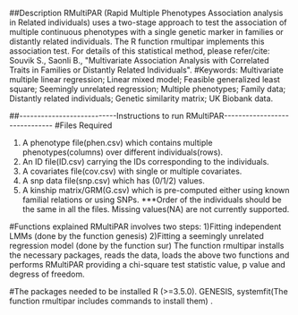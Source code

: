 ##Description
RMultiPAR (Rapid Multiple Phenotypes Association analysis in Related individuals) uses a two-stage approach to test the association of multiple continuous phenotypes with a single genetic marker in families or distantly related individuals. The R function rmultipar implements this association test. 
For details of this statistical method, please refer/cite:
Souvik S., Saonli B., "Multivariate Association Analysis with Correlated Traits in Families or Distantly Related Individuals".
#Keywords: Multivariate multiple linear regression; Linear mixed model; Feasible generalized least square; Seemingly unrelated regression; Multiple phenotypes; 
Family data; Distantly related individuals; Genetic similarity matrix; UK Biobank data.

##---------------------------Instructions to run RMultiPAR------------------------------
#Files Required
1. A phenotype file(phen.csv) which contains multiple phenotypes(columns) over different individuals(rows).
2. An ID file(ID.csv) carrying the IDs corresponding to the individuals.
3. A covariates file(cov.csv) with single or multiple covariates.
4. A snp data file(snp.csv) which has (0/1/2) values. 
5. A kinship matrix/GRM(G.csv) which is pre-computed either using known familial relations or using SNPs.
***Order of the individuals should be the same in all the files. Missing values(NA) are not currently supported.

#Functions explained
RMultiPAR involves two steps: 
1)Fitting independent LMMs (done by the function genesis)
2)Fitting a seemingly unrelated regression model (done by the function sur)
The function rmultipar installs the necessary packages, reads the data, loads the above two functions and performs
RMultiPAR providing a chi-square test statistic value, p value and degress of freedom.

#The packages needed to be installed
R (>=3.5.0). GENESIS, systemfit(The function rmultipar includes commands to install them) . 
